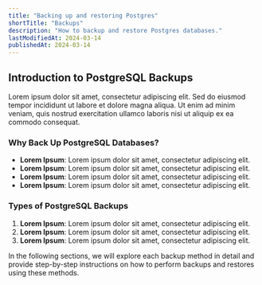 ```yaml
---
title: "Backing up and restoring Postgres"
shortTitle: "Backups"
description: "How to backup and restore Postgres databases."
lastModifiedAt: 2024-03-14
publishedAt: 2024-03-14
---
```


## Introduction to PostgreSQL Backups

Lorem ipsum dolor sit amet, consectetur adipiscing elit. Sed do eiusmod tempor incididunt ut labore et dolore magna aliqua. Ut enim ad minim veniam, quis nostrud exercitation ullamco laboris nisi ut aliquip ex ea commodo consequat.

### Why Back Up PostgreSQL Databases?

- **Lorem Ipsum**: Lorem ipsum dolor sit amet, consectetur adipiscing elit.
- **Lorem Ipsum**: Lorem ipsum dolor sit amet, consectetur adipiscing elit.
- **Lorem Ipsum**: Lorem ipsum dolor sit amet, consectetur adipiscing elit.
- **Lorem Ipsum**: Lorem ipsum dolor sit amet, consectetur adipiscing elit.

### Types of PostgreSQL Backups

1. **Lorem Ipsum**: Lorem ipsum dolor sit amet, consectetur adipiscing elit.
2. **Lorem Ipsum**: Lorem ipsum dolor sit amet, consectetur adipiscing elit.
3. **Lorem Ipsum**: Lorem ipsum dolor sit amet, consectetur adipiscing elit.

In the following sections, we will explore each backup method in detail and provide step-by-step instructions on how to perform backups and restores using these methods.
